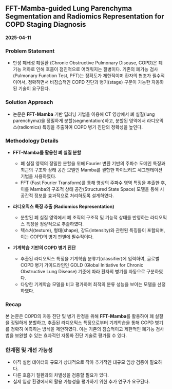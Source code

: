 ## FFT-Mamba-guided Lung Parenchyma Segmentation and Radiomics Representation for COPD Staging Diagnosis  
#### 2025-04-11

### Problem Statement  
- 만성 폐쇄성 폐질환 (Chronic Obstructive Pulmonary Disease, COPD)은 폐 기능 저하로 인해 호흡이 점진적으로 어려워지는 질병이다. 기존의 폐기능 검사 (Pulmonary Function Test, PFT)는 정확도가 제한적이며 환자의 협조가 필수적이어서, 정확하면서 비침습적인 COPD 진단과 병기(stage) 구분이 가능한 자동화된 기술이 요구된다.

### Solution Approach  
- 논문은 **FFT-Mamba** 기반 딥러닝 기법을 이용해 CT 영상에서 폐 실질(lung parenchyma)을 정밀하게 분할(segmentation)하고, 분할된 영역에서 라디오믹스(radiomics) 특징을 추출하여 COPD 병기 진단의 정확성을 높인다.

### Methodology Details  
- **FFT-Mamba를 활용한 폐 실질 분할**  
  - 폐 실질 영역의 정밀한 분할을 위해 Fourier 변환 기반의 주파수 도메인 특징과 최근의 구조화 상태 공간 모델인 Mamba를 결합한 하이브리드 세그멘테이션 기법을 사용하였다.
  - FFT (Fast Fourier Transform)를 통해 영상의 주파수 영역 특징을 추출한 후, 이를 Mamba의 구조적 상태 공간(Structured State Space) 모델을 통해 시공간적 정보를 효과적으로 처리하도록 설계하였다.
  
- **라디오믹스 특징 추출 (Radiomics Representation)**  
  - 분할된 폐 실질 영역에서 폐 조직의 구조적 및 기능적 상태를 반영하는 라디오믹스 특징을 정량적으로 추출하였다.  
  - 텍스처(texture), 형태(shape), 강도(intensity)와 관련된 특징들이 포함되며, 이는 COPD의 병기 판별에 필수적이다.
  
- **기계학습 기반의 COPD 병기 진단**  
  - 추출된 라디오믹스 특징을 기계학습 분류기(classifier)에 입력하여, 글로벌 COPD 병기 가이드라인인 GOLD (Global Initiative for Chronic Obstructive Lung Disease) 기준에 따라 환자의 병기를 자동으로 구분하였다.
  - 다양한 기계학습 모델을 비교 평가하여 최적의 분류 성능을 보이는 모델을 선정하였다.

### Recap  
본 논문은 COPD의 자동 진단 및 병기 판정을 위해 **FFT-Mamba**를 활용하여 폐 실질을 정밀하게 분할하고, 추출된 라디오믹스 특징으로부터 기계학습을 통해 COPD 병기를 정확히 예측하는 방식을 제안하였다. 이는 기존의 침습적이고 제한적인 폐기능 검사법을 보완할 수 있는 효과적인 자동화 진단 기술로 평가될 수 있다.

### 한계점 및 개선 가능성  
- 아직 실험 데이터의 규모가 상대적으로 작아 추가적인 대규모 임상 검증이 필요하다.
- 다른 호흡기 질환과의 차별성을 검증할 필요가 있다.
- 실제 임상 환경에서의 활용 가능성을 평가하기 위한 추가 연구가 요구된다.
